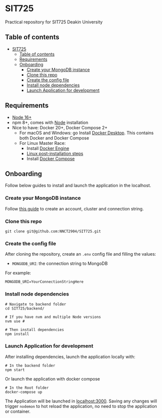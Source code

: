 # SIT725
Practical repository for SIT725 Deakin University

## Table of contents
- [SIT725](#sit725)
  - [Table of contents](#table-of-contents)
  - [Requirements](#requirements)
  - [Onboarding](#onboarding)
    - [Create your MongoDB instance](#create-your-mongodb-instance)
    - [Clone this repo](#clone-this-repo)
    - [Create the config file](#create-the-config-file)
    - [Install node dependencies](#install-node-dependencies)
    - [Launch Application for development](#launch-application-for-development)

## Requirements
- [Node 16+](https://nodejs.org/en/)
- npm 8+, comes with [Node](https://nodejs.org/en/) installation
- Nice to have: Docker 20+, Docker Compose 2+
  - For macOS and Windows: go Install [Docker Desktop](https://www.docker.com/products/docker-desktop "docker desktop"). This contains both Docker and Docker Compose
  - For Linux Master Race:
    - Install [Docker Engine](https://docs.docker.com/engine/install/#server "docker engine")
    - [Linux post-installation steps](https://docs.docker.com/engine/install/linux-postinstall/ "Linux post-installation steps")
    - Install [Docker Compose](https://docs.docker.com/compose/install/ "docker compose")

## Onboarding
Follow below guides to install and launch the application in the localhost.
### Create your MongoDB instance
Follow [this guide](https://docs.mongodb.com/guides/server/drivers/ "Connect to MongoDB") to create an account, cluster and connection string.
### Clone this repo
```shell
git clone git@github.com:NNCT2904/SIT725.git
```
### Create the config file
After cloning the repository, create an `.env` config file and filling the values:
- `MONGODB_URI`: the connection string to MongoDB

For example:
```shell
MONGODB_URI=YourConnectionStringHere
```
### Install node dependencies
```shell
# Navigate to backend folder
cd SIT725/backend/

# If you have nvm and multiple Node versions
nvm use #

# Then install dependencies
npm install 
```
### Launch Application for development
After installing dependencies, launch the application locally with:
```shell
# In the backend folder
npm start
```
Or launch the application with docker compose
```shell
# In the Root folder
docker-compose up
```

The Application will be launched in [localhost:3000](http://localhost:3000/ "[docker compose](http://localhost:3000/)"). Saving any changes will trigger `nodemon` to hot reload the application, no need to stop the application or container.